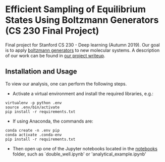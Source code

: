 # Efficient Sampling of Equilibrium States Using Boltzmann Generators (CS 230 Final Project) 
Final project for Stanford CS 230 - Deep learning (Autumn 2019). Our goal is to apply [boltzmann generators](https://arxiv.org/abs/1812.01729) to new molecular systems. A description of our work can be found in [our project writeup](https://github.com/jbinagia/CS-230-Final-Project/blob/master/CS_230_Final_Report.pdf).

## Installation and Usage
To view our analysis, one can perform the following steps. 
- Activate a virtual environment and install the required libraries, e.g.:
```shell
virtualenv -p python .env
source .env/bin/activate 
pip install -r requirements.txt
```
- If using Anaconda, the commands are: 
```shell
conda create -n .env pip
conda activate .conda-env
pip install -r requirements.txt
```
- Then open up one of the Jupyter notebooks located in the [notebooks](https://github.com/jbinagia/CS-230-Final-Project/tree/master/notebooks) folder, such as `double_well.ipynb' or 'analytical_example.ipynb'
